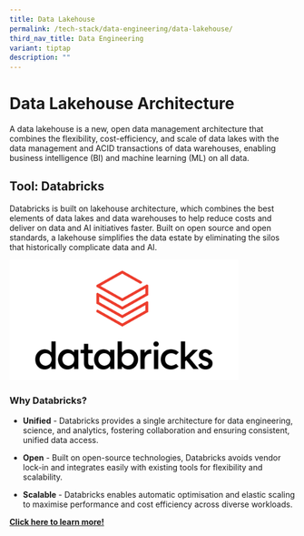 ```yaml
---
title: Data Lakehouse
permalink: /tech-stack/data-engineering/data-lakehouse/
third_nav_title: Data Engineering
variant: tiptap
description: ""
---
```

<h1>Data Lakehouse Architecture</h1>
<p>A data lakehouse is a new, open data management architecture that combines
the flexibility, cost-efficiency, and scale of data lakes with the data
management and ACID transactions of data warehouses, enabling business
intelligence (BI) and machine learning (ML) on all data.</p>
<h2>Tool: Databricks</h2>
<p>Databricks is built on lakehouse architecture, which combines the best
elements of data lakes and data warehouses to help reduce costs and deliver
on data and AI initiatives faster. Built on open source and open standards,
a lakehouse simplifies the data estate by eliminating the silos that historically
complicate data and AI.</p>
<div class="isomer-image-wrapper">
<img style="width: 80%;" height="auto" width="100%" alt="" src="/images/Databricks_Logo.png">
</div>
<h3>Why Databricks?</h3>
<ul data-tight="true" class="tight">
<li>
<p><strong>Unified</strong> - Databricks provides a single architecture for
data engineering, science, and analytics, fostering collaboration and ensuring
consistent, unified data access.</p>
</li>
<li>
<p><strong>Open</strong> - Built on open-source technologies, Databricks avoids
vendor lock-in and integrates easily with existing tools for flexibility
and scalability.</p>
</li>
<li>
<p><strong>Scalable</strong> - Databricks enables automatic optimisation and
elastic scaling to maximise performance and cost efficiency across diverse
workloads.</p>
</li>
</ul>
<p><strong><a href="https://www.databricks.com/" rel="noopener nofollow" target="_blank">Click here to learn more!</a></strong>
</p>
<p></p>